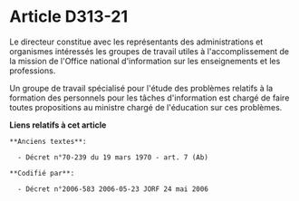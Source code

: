 # Article D313-21

Le directeur constitue avec les représentants des administrations et organismes intéressés les groupes de travail utiles à
l'accomplissement de la mission de l'Office national d'information sur les enseignements et les professions.

Un groupe de travail spécialisé pour l'étude des problèmes relatifs à la formation des personnels pour les tâches
d'information est chargé de faire toutes propositions au ministre chargé de l'éducation sur ces problèmes.

**Liens relatifs à cet article**

	**Anciens textes**:

	  - Décret n°70-239 du 19 mars 1970 - art. 7 (Ab)

	**Codifié par**:

	  - Décret n°2006-583 2006-05-23 JORF 24 mai 2006
